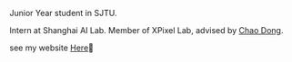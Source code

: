 Junior Year student in SJTU.

Intern at Shanghai AI Lab. Member of XPixel Lab, advised by [Chao Dong](http://xpixel.group/2010/01/20/chaodong.html).
 
see my website [Here](https://bytetriper.com.cn/)👯

<!--
**bytetriper/bytetriper** is a ✨ _special_ ✨ repository because its `README.md` (this file) appears on your GitHub profile.

Here are some ideas to get you started:

- 🔭 I’m currently working on ...
- 🌱 I’m currently learning ...
- 👯 I’m looking to collaborate on ...
- 🤔 I’m looking for help with ...
- 💬 Ask me about ...
- 📫 How to reach me: ...
- 😄 Pronouns: ...
- ⚡ Fun fact: ...
-->
